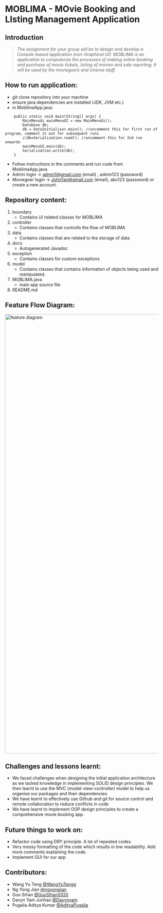 # MOBLIMA - MOvie Booking and LIsting Management Application
## Introduction 
> *The assignment for your group will be to design and develop a Console-based application (non-Graphical UI): MOBLIMA is an application to computerize the processes of making online booking and purchase of movie tickets, listing of movies and sale reporting. It will be used by the moviegoers and cinema staff.*

## How to run application:
* git clone repository into your machine
* ensure java dependencies are installed (JDK, JVM etc.)
* in MoblimaApp.java:
```
  	public static void main(String[] args) {
		MainMenuUi mainMenuUI = new MainMenuUi();
		Database db; 
		db = DataInitialiser.main(); //uncomment this for first run of program, comment it out for subsequent runs
		//db=Serialization.read(); //uncomment this for 2nd run onwards
		mainMenuUI.main(db);
		Serialization.write(db);
	}
```
* Follow instructions in the comments and run code from MoblimaApp.java.
* Admin login -> admin1@gmail.com (email) , admin123 (password) 
* Moviegoer login -> JohnTan@gmail.com (email), abc123 (password) or create a new account.

## Repository content: 
1. boundary 
	- Contains UI related classes for MOBLIMA
2. controller 
	- Contains classes that controlls the flow of MOBLIMA
3. data 
	- Contains classes that are related to the storage of data
4. docs
	- Autogenerated Javadoc
5. exception
	- Contains classes for custom exceptions
6. model
	- Contains classes that contains information of objects being used and manipulated.
7. MOBLIMA.java 
	- main app source file
8. README.md 

## Feature Flow Diagram:
<img width="1438" alt="feature diagram" src="">

## Challenges and lessons learnt:
* We faced challenges when designing the initial application architecture as we lacked knowledge in implementing SOLID design principles. We then learnt to use the MVC (model-view-controller) model to help us organise our packages and their dependencies.
* We have learnt to effectively use Github and git for source control and remote collaboration to reduce conflicts in code
* We have learnt to implement OOP design principles to create a comprehensive movie booking app.

## Future things to work on:
* Refactor code using DRY principle. A lot of repeated codes.
* Very messy formatting of the code which results in low readability. Add more comments explaining the code.
* Implement GUI for our app

## Contributors:
* Wang Yu Teng [@WangYuTengg](https://github.com/WangYuTengg)
* Ng Yong Jian [@ngyongjian](https://github.com/ngyongjian)
* Guo Sihan [@GuoSihan0320](https://github.com/GuoSihan0320)
* Davyn Yam Junhao [@Davynyam](https://github.com/Davynyam)
* Pugalia Aditya Kumar [@AdityaPugalia](https://github.com/AdityaPugalia)
